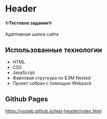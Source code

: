 # Header

#### ✨Тестовое задание✨

Адаптивная шапка сайта

## Использованные технологии

- HTML
- CSS
- JavaScript
- Файловая струткура по БЭМ Nested
- Проект собран с помощью Webpack

## Github Pages

https://yozieb.github.io/test-header/index.html
